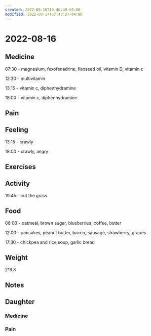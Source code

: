 ```yaml
---
created: 2022-08-16T10:46:49-04:00
modified: 2022-08-17T07:43:27-04:00
---
```


# 2022-08-16

## Medicine

07:30 - magnesium, fexofenadrine, flaxseed oil, vitamin D, vitamin c 

12:30 - multivitamin

13:15 - vitamin c, diphenhydramine 

18:00 - vitamin c, diphenhydramine 

## Pain


## Feeling

13:15 - crawly

18:00 - crawly, angry

## Exercises


## Activity

19:45 - cut the grass

## Food

08:00 - oatmeal, brown sugar, blueberries, coffee, butter 

12:00 - pancakes, peanut butter, bacon, sausage, strawberry, grapes

17:30 - chickpea and rice soup, garlic bread


## Weight

216.8

## Notes



## Daughter


### Medicine


### Pain
